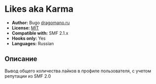 # Likes aka Karma
* **Author:** Bugo [dragomano.ru](https://dragomano.ru/mods/likes-aka-karma)
* **License:** [MIT](https://github.com/dragomano/likes_aka_karma/blob/master/LICENSE)
* **Compatible with:** SMF 2.1.x
* **Hooks only:** Yes
* **Languages:** Russian

## Описание
Вывод общего количества лайков в профиле пользователя, с учетом репутации из SMF 2.0
